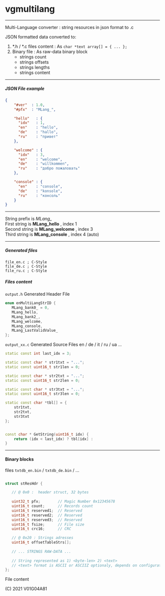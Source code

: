 # vgmultilang

---
Multi-Language converter : string resources in json format to .c 

JSON formatted data converted to:
1. *.h / *.c files content : As `char *text array[] = { ... };`
2. Binary file : As raw-data binary block 
   + strings count 
   + strings offsets
   + strings lengths
   + strings content

---
##### JSON File example

```json
{
    "#ver"  : 1.0,
    "#pfx"  : "MLang_",

    "hello"   : {
      "idx"   : 1,
      "en"    : "hello",
      "de"    : "hallo",
      "ru"    : "привет"
    },

    "welcome" : {
      "idx"   : 3,
      "en"    : "welcome",
      "de"    : "willkommen",
      "ru"    : "добро пожаловать"
    },

    "console" : {
      "en"    : "console",
      "de"    : "konsole",
      "ru"    : "консоль"
    }
}
```

---
String prefix is *MLang_*<br>
First string is **MLang_hello** , index 1<br>
Second string is **MLang_welcome** ,  index 3<br>
Third string is **MLang_console** , index 4 (auto)<br>

---

##### Generated files
    file_en.c ; C-Style
    file_de.c ; C-Style
    file_ru.c ; C-Style

##### Files content

`output.h` Generated Header File 
```c
enum enMultiLangStrID {
   MLang_bank0_ = 0,
   MLang_hello,
   MLang_bank2_,
   MLang_welcome,
   MLang_console,
   MLang_LastValidValue_
};
```

`output_xx.c` Generated Source Files en / de / it / ru / ua ... 
```c++
static const int last_idx = 3;

static const char * str1txt = "...";
static const uint16_t str1len = 0;

static const char * str2txt = "...";
static const uint16_t str2len = 0;

static const char * str3txt = "...";
static const uint16_t str3len = 0;

static const char *tbl[] = {
    str1txt,
    str2txt,
    str3txt
};


const char * GetString(uint16_t idx) {
    return (idx < last_idx) ? tbl[idx] : 
}

```

---
#### Binary blocks

files `txtdb_en.bin` / `txtdb_de.bin` / ...

```c++

struct stResHdr {

   // @ 0x0 :  header struct, 32 bytes
   
   uint32_t pfx;        // Magic Number 0x12345678
   uint16_t count;      // Records count
   uint16_t reserved1;  // Reserved
   uint16_t reserved2;  // Reserved
   uint16_t reserved3;  // Reserved
   uint16_t fsize;      // File size 
   uint16_t crc16;      // CRC

   // @ 0x20 : Strings adresses  
   uint16_t offsetTableStrs[];
   
   // ... STRINGS RAW-DATA ...
   
   // String represented as 1) <byte-len> 2) <text>
   // <text> format is ASCII or ASCIIZ optionaly, depends on configuration & settigs
};

```

File content




(C) 2021 V01G04A81
